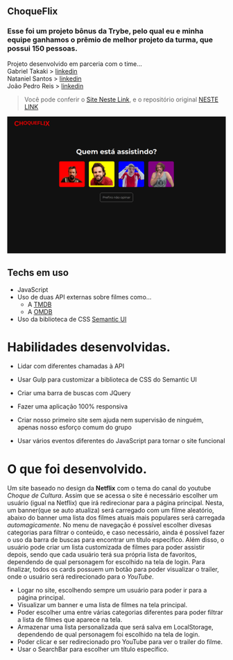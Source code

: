 ## ChoqueFlix

### Esse foi um projeto bônus da Trybe, pelo qual eu e minha equipe ganhamos o prêmio de melhor projeto da turma, que possui 150 pessoas.

Projeto desenvolvido em parceria com o time... </br>
Gabriel Takaki > [linkedin](https://www.linkedin.com/in/gabriel-felipe-takaki-99987b214/) </br>
Nataniel Santos > [linkedin](https://www.linkedin.com/in/nataniel-santos/) </br>
João Pedro Reis > [linkedin](https://www.linkedin.com/in/joaoreisjpk/)</br>

> Você pode conferir o [Site Neste Link](https://warywise.github.io/choqueflix/),
> e o repositório original [NESTE LINK](https://github.com/joaoreisjpk/ChoqueFlix--JS-CSS-Vanilla)

![plot](./images/choquePreview.png)

## Techs em uso <br>

 - JavaScript
 - Uso de duas API externas sobre filmes como...
   - A [TMDB](https://www.themoviedb.org/)
   - A [OMDB](https://rapidapi.com/blog/lp/omdb-api/)
 - Uso da biblioteca de CSS [Semantic UI](https://semantic-ui.com/)


# Habilidades desenvolvidas.

- Lidar com diferentes chamadas à API</br>

- Usar Gulp para customizar a biblioteca de CSS do Semantic UI </br>

- Criar uma barra de buscas com JQuery </br>

- Fazer uma aplicação 100% responsiva </br>

- Criar nosso primeiro site sem ajuda nem supervisão de ninguém, apenas nosso esforço comum do grupo </br>

- Usar vários eventos diferentes do JavaScript para tornar o site funcional </br>

# O que foi desenvolvido.

Um site baseado no design da **Netflix** com o tema do canal do youtube _Choque de Cultura_. Assim que se acessa o site é necessário escolher um usuário (igual na Netflix) que irá redirecionar para a página principal. Nesta, um banner(que se auto atualiza) será carregado com um filme aleatório, abaixo do banner uma lista dos filmes atuais mais populares será carregada _automagicamente_. No menu de navegação é possível escolher divesas categorias para filtrar o conteúdo, e caso necessário, ainda é possível fazer o uso da barra de buscas para encontrar um título específico. Além disso, o usuário pode criar um lista customizada de filmes para poder assistir depois, sendo que cada usuário terá sua própria lista de favoritos, dependendo de qual personagem for escolhido na tela de login. Para finalizar, todos os cards possuem um botão para poder visualizar o trailer, onde o usuário será redirecionado para o _YouTube_.

  - Logar no site, escolhendo sempre um usuário para poder ir para a página principal.
  - Visualizar um banner e uma lista de filmes na tela principal.
  - Poder escolher uma entre várias categorias diferentes para poder filtrar a lista de filmes que aparece na tela.
  - Armazenar uma lista personalizada que será salva em LocalStorage, dependendo de qual personagem foi escolhido na tela de login.
  - Poder clicar e ser redirecionado pro YouTube para ver o trailer do filme.
  - Usar o SearchBar para escolher um título específico.
